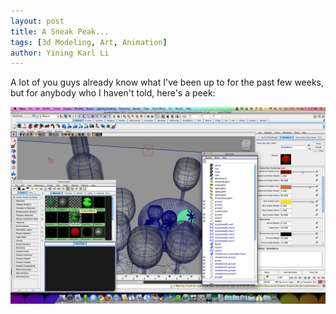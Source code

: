 ```yaml
---
layout: post
title: A Sneak Peak...
tags: [3d Modeling, Art, Animation]
author: Yining Karl Li
---
```


A lot of you guys already know what I've been up to for the past few weeks, but for anybody who I haven't told, here's a peek:

[![](/content/images/2010/Apr/maya_progress.png)](/content/images/2010/Apr/maya_progress.png)
